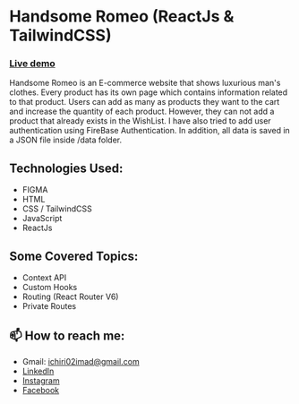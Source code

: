 # Handsome Romeo (ReactJs & TailwindCSS)

### [Live demo](https://handsome-romeo.netlify.app/)

Handsome Romeo is an E-commerce website that shows luxurious man's clothes. Every product has its own page which contains information related to that product.
Users can add as many as products they want to the cart and increase the quantity of each product. However, they can not add a product that already exists in the WishList.
I have also tried to add user authentication using FireBase Authentication.
In addition, all data is saved in a JSON file inside /data folder.

## Technologies Used:

- FIGMA
- HTML
- CSS / TailwindCSS
- JavaScript
- ReactJs

## Some Covered Topics:

- Context API
- Custom Hooks
- Routing (React Router V6)
- Private Routes

## 📫 How to reach me:

- Gmail: ichiri02imad@gmail.com
- [LinkedIn](https://www.linkedin.com/in/imad-ichiri/)
- [Instagram](https://www.instagram.com/imad_ichiri/)
- [Facebook](https://www.facebook.com/imad.ichiri.3)
